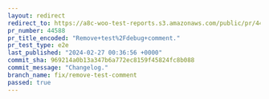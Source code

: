 ```yaml
---
layout: redirect
redirect_to: https://a8c-woo-test-reports.s3.amazonaws.com/public/pr/44588/e2e/index.html
pr_number: 44588
pr_title_encoded: "Remove+test%2Fdebug+comment."
pr_test_type: e2e
last_published: "2024-02-27 00:36:56 +0000"
commit_sha: 969214a0b13a347b6a772ec8159f45824fc8b088
commit_message: "Changelog."
branch_name: fix/remove-test-comment
passed: true
---
```

